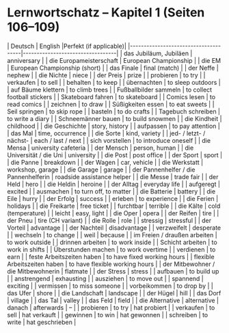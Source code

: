 # Lernwortschatz – Kapitel 1 (Seiten 106–109)

| Deutsch                              | English                          |Perfekt (if applicable)|
|--------------------------------------|----------------------------------|
| das Jubiläum, Jubiläen               | anniversary |
| die Europameisterschaft              | European Championship |
| die EM                               | European Championship (short) |
| das Finale                           | final (match) |
| der Neffe                            | nephew |
| die Nichte                           | niece |
| der Preis                            | prize |
| probieren                            | to try |
| verkaufen                            | to sell |
| behalten                             | to keep |
| übernachten                          | to sleep outdoors |
| auf Bäume klettern                   | to climb trees |
| Fußballbilder sammeln                | to collect football stickers |
| Skateboard fahren                    | to skateboard |
| Comics lesen                         | to read comics |
| zeichnen                             | to draw |
| Süßigkeiten essen                    | to eat sweets |
| Seil springen                        | to skip rope |
| basteln                              | to do crafts |
| Tagebuch schreiben                   | to write a diary |
| Schneemänner bauen                   | to build snowmen |
| die Kindheit                         | childhood |
| die Geschichte                       | story, history |
| aufpassen                            | to pay attention |
| das Mal                              | time, occurrence |
| die Sorte                            | kind, variety |
| jed- / letzt- / nächst-              | each / last / next |
| sich vorstellen                      | to introduce oneself |
| die Mensa                            | university cafeteria |
| der Mensch                           | person, human |
| die Universität / die Uni            | university |
| die Post                             | post office |
| der Sport                            | sport |
| die Panne                            | breakdown |
| der Wagen                            | car, vehicle |
| die Werkstatt                        | workshop, garage |
| die Garage                           | garage |
| der Pannenhelfer / die Pannenhelferin | roadside assistance helper |
| die Messe                            | trade fair |
| der Held                             | hero |
| die Heldin                           | heroine |
| der Alltag                           | everyday life |
| aufgeregt                            | excited |
| ausmachen                            | to turn off, to matter |
| die Batterie                         | battery |
| die Eile                             | hurry |
| der Erfolg                           | success |
| erleben                              | to experience |
| die Ferien                           | holidays |
| die Freikarte                        | free ticket |
| furchtbar                            | terrible |
| die Kälte                            | cold (temperature) |
| leicht                               | easy, light |
| die Oper                             | opera |
| der Reifen                           | tire |
| der Pneu                             | tire (CH variant) |
| die Rolle                            | role |
| stressig                             | stressful |
| der Vorteil                          | advantage |
| der Nachteil                         | disadvantage |
| verzweifelt                          | desperate |
| wechseln                             | to change |
| weil                                 | because |
| im Freien / draußen arbeiten         | to work outside |
| drinnen arbeiten                     | to work inside |
| Schicht arbeiten                     | to work in shifts |
| Überstunden machen                   | to work overtime |
| verdienen                            | to earn |
| feste Arbeitszeiten haben            | to have fixed working hours |
| flexible Arbeitszeiten haben         | to have flexible working hours |
| der Mitbewohner / die Mitbewohnerin  | flatmate |
| der Stress                           | stress |
| aufbauen                             | to build up |
| anstrengend                          | exhausting |
| ausziehen                            | to move out |
| spannend                             | exciting |
| vermissen                            | to miss someone |
| vorbeikommen                         | to drop by |
| das Ufer                             | shore |
| die Landschaft                       | landscape |
| der Hügel                            | hill |
| das Dorf                             | village |
| das Tal                              | valley |
| das Feld                             | field |
| die Alternative                      | alternative |
 danach     | afterwards     | –                           |
| probieren  | to try         | hat probiert                |
| verkaufen  | to sell        | hat verkauft                |
| gewinnen   | to win         | hat gewonnen                |
| schreiben  | to write       | hat geschrieben             |
